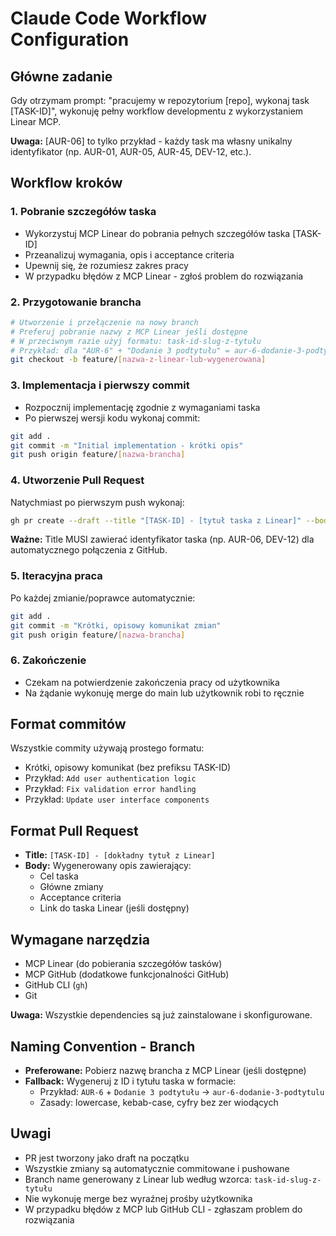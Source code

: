 # Claude Code Workflow Configuration

## Główne zadanie
Gdy otrzymam prompt: "pracujemy w repozytorium [repo], wykonaj task [TASK-ID]", wykonuję pełny workflow developmentu z wykorzystaniem Linear MCP.

**Uwaga:** [AUR-06] to tylko przykład - każdy task ma własny unikalny identyfikator (np. AUR-01, AUR-05, AUR-45, DEV-12, etc.).

## Workflow kroków

### 1. Pobranie szczegółów taska
- Wykorzystuj MCP Linear do pobrania pełnych szczegółów taska [TASK-ID]
- Przeanalizuj wymagania, opis i acceptance criteria
- Upewnij się, że rozumiesz zakres pracy
- W przypadku błędów z MCP Linear - zgłoś problem do rozwiązania

### 2. Przygotowanie brancha
```bash
# Utworzenie i przełączenie na nowy branch
# Preferuj pobranie nazwy z MCP Linear jeśli dostępne
# W przeciwnym razie użyj formatu: task-id-slug-z-tytułu
# Przykład: dla "AUR-6" + "Dodanie 3 podtytułu" = aur-6-dodanie-3-podtytulu
git checkout -b feature/[nazwa-z-linear-lub-wygenerowana]
```

### 3. Implementacja i pierwszy commit
- Rozpocznij implementację zgodnie z wymaganiami taska
- Po pierwszej wersji kodu wykonaj commit:
```bash
git add .
git commit -m "Initial implementation - krótki opis"
git push origin feature/[nazwa-brancha]
```

### 4. Utworzenie Pull Request
Natychmiast po pierwszym push wykonaj:
```bash
gh pr create --draft --title "[TASK-ID] - [tytuł taska z Linear]" --body "[wygenerowany opis na podstawie taska Linear]"
```

**Ważne:** Title MUSI zawierać identyfikator taska (np. AUR-06, DEV-12) dla automatycznego połączenia z GitHub.

### 5. Iteracyjna praca
Po każdej zmianie/poprawce automatycznie:
```bash
git add .
git commit -m "Krótki, opisowy komunikat zmian"
git push origin feature/[nazwa-brancha]
```

### 6. Zakończenie
- Czekam na potwierdzenie zakończenia pracy od użytkownika
- Na żądanie wykonuję merge do main lub użytkownik robi to ręcznie

## Format commitów
Wszystkie commity używają prostego formatu:
- Krótki, opisowy komunikat (bez prefiksu TASK-ID)
- Przykład: `Add user authentication logic`
- Przykład: `Fix validation error handling`
- Przykład: `Update user interface components`

## Format Pull Request
- **Title:** `[TASK-ID] - [dokładny tytuł z Linear]`
- **Body:** Wygenerowany opis zawierający:
  - Cel taska
  - Główne zmiany
  - Acceptance criteria
  - Link do taska Linear (jeśli dostępny)

## Wymagane narzędzia
- MCP Linear (do pobierania szczegółów tasków)
- MCP GitHub (dodatkowe funkcjonalności GitHub)
- GitHub CLI (`gh`)
- Git

**Uwaga:** Wszystkie dependencies są już zainstalowane i skonfigurowane.

## Naming Convention - Branch
- **Preferowane:** Pobierz nazwę brancha z MCP Linear (jeśli dostępne)
- **Fallback:** Wygeneruj z ID i tytułu taska w formacie:
  - Przykład: `AUR-6` + `Dodanie 3 podtytułu` → `aur-6-dodanie-3-podtytulu`
  - Zasady: lowercase, kebab-case, cyfry bez zer wiodących
## Uwagi
- PR jest tworzony jako draft na początku
- Wszystkie zmiany są automatycznie commitowane i pushowane  
- Branch name generowany z Linear lub według wzorca: `task-id-slug-z-tytułu`
- Nie wykonuję merge bez wyraźnej prośby użytkownika
- W przypadku błędów z MCP lub GitHub CLI - zgłaszam problem do rozwiązania
